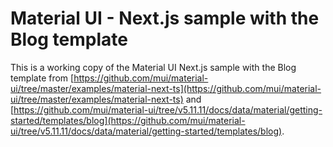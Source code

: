 # Material UI - Next.js sample with the Blog template

This is a working copy of the Material UI Next.js sample with the Blog template from [https://github.com/mui/material-ui/tree/master/examples/material-next-ts](https://github.com/mui/material-ui/tree/master/examples/material-next-ts) and [https://github.com/mui/material-ui/tree/v5.11.11/docs/data/material/getting-started/templates/blog](https://github.com/mui/material-ui/tree/v5.11.11/docs/data/material/getting-started/templates/blog).
